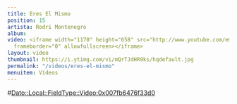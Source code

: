 ```yaml
---
title: Eres El Mismo
position: 15
artista: Rodri Montenegro
album: 
video: <iframe width="1170" height="658" src="http://www.youtube.com/embed/mQrTJdHR9ks?rel=0"
  frameborder="0" allowfullscreen></iframe>
layout: video
thumbnail: https://i.ytimg.com/vi/mQrTJdHR9ks/hqdefault.jpg
permalink: "/videos/eres-el-mismo"
menuitem: Vídeos
---
```


#<Dato::Local::FieldType::Video:0x007fb6476f33d0>